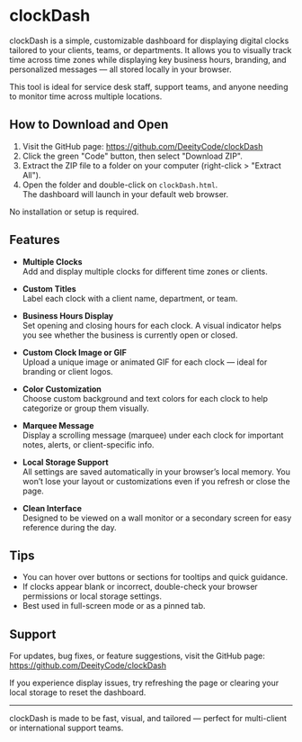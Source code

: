 # clockDash

clockDash is a simple, customizable dashboard for displaying digital clocks tailored to your clients, teams, or departments. It allows you to visually track time across time zones while displaying key business hours, branding, and personalized messages — all stored locally in your browser.

This tool is ideal for service desk staff, support teams, and anyone needing to monitor time across multiple locations.

## How to Download and Open

1. Visit the GitHub page: https://github.com/DeeityCode/clockDash
2. Click the green "Code" button, then select "Download ZIP".
3. Extract the ZIP file to a folder on your computer (right-click > "Extract All").
4. Open the folder and double-click on `clockDash.html`.  
   The dashboard will launch in your default web browser.

No installation or setup is required.

## Features

- **Multiple Clocks**  
  Add and display multiple clocks for different time zones or clients.

- **Custom Titles**  
  Label each clock with a client name, department, or team.

- **Business Hours Display**  
  Set opening and closing hours for each clock. A visual indicator helps you see whether the business is currently open or closed.

- **Custom Clock Image or GIF**  
  Upload a unique image or animated GIF for each clock — ideal for branding or client logos.

- **Color Customization**  
  Choose custom background and text colors for each clock to help categorize or group them visually.

- **Marquee Message**  
  Display a scrolling message (marquee) under each clock for important notes, alerts, or client-specific info.

- **Local Storage Support**  
  All settings are saved automatically in your browser’s local memory. You won’t lose your layout or customizations even if you refresh or close the page.

- **Clean Interface**  
  Designed to be viewed on a wall monitor or a secondary screen for easy reference during the day.

## Tips

- You can hover over buttons or sections for tooltips and quick guidance.
- If clocks appear blank or incorrect, double-check your browser permissions or local storage settings.
- Best used in full-screen mode or as a pinned tab.

## Support

For updates, bug fixes, or feature suggestions, visit the GitHub page:  
https://github.com/DeeityCode/clockDash

If you experience display issues, try refreshing the page or clearing your local storage to reset the dashboard.

---

clockDash is made to be fast, visual, and tailored — perfect for multi-client or international support teams.

